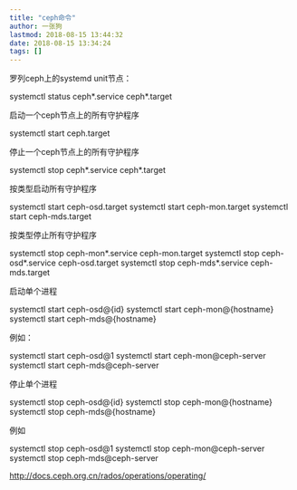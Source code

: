 ```yaml
---
title: "ceph命令"
author: 一张狗
lastmod: 2018-08-15 13:44:32
date: 2018-08-15 13:34:24
tags: []
---
```



罗列ceph上的systemd unit节点：

systemctl status ceph\*.service ceph\*.target

启动一个ceph节点上的所有守护程序

systemctl start ceph.target

停止一个ceph节点上的所有守护程序

systemctl stop ceph\*.service ceph\*.target

按类型启动所有守护程序

systemctl start ceph-osd.target systemctl start ceph-mon.target systemctl start ceph-mds.target

按类型停止所有守护程序

systemctl stop ceph-mon\*.service ceph-mon.target systemctl stop ceph-osd\*.service ceph-osd.target systemctl stop ceph-mds\*.service ceph-mds.target

启动单个进程

systemctl start ceph-osd@{id} systemctl start ceph-mon@{hostname} systemctl start ceph-mds@{hostname}

例如：

systemctl start ceph-osd@1 systemctl start ceph-mon@ceph-server systemctl start ceph-mds@ceph-server

停止单个进程

systemctl stop ceph-osd@{id} systemctl stop ceph-mon@{hostname} systemctl stop ceph-mds@{hostname}

例如

systemctl stop ceph-osd@1 systemctl stop ceph-mon@ceph-server systemctl stop ceph-mds@ceph-server

http://docs.ceph.org.cn/rados/operations/operating/


